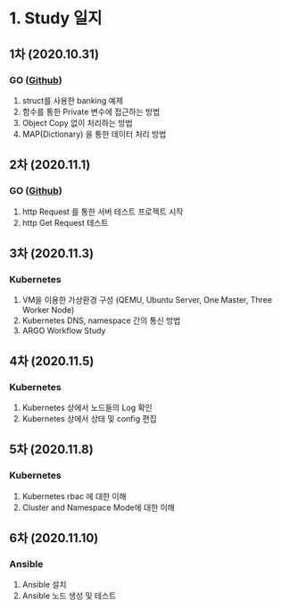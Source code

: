 # 1. Study 일지
## 1차 (2020.10.31)
### **GO**  ([Github](https://github.com/SunghyunKwon/go))
1. struct를 사용한 banking 예제
2. 함수를 통한 Private 변수에 접근하는 방법
3. Object Copy 없이 처리하는 방법
4. MAP(Dictionary) 을 통한 데이터 처리 방법

## 2차 (2020.11.1)
### **GO**  ([Github](https://github.com/SunghyunKwon/go))
1. http Request 를 통한 서버 테스트 프로젝트 시작
2. http Get Request 테스트

## 3차 (2020.11.3)
### **Kubernetes**
1. VM을 이용한 가상환경 구성 (QEMU, Ubuntu Server, One Master, Three Worker Node)
2. Kubernetes DNS, namespace 간의 통신 방법 
3. ARGO Workflow Study

## 4차 (2020.11.5)
### **Kubernetes**
1. Kubernetes 상에서 노드들의 Log 확인
2. Kubernetes 상에서 상태 및 config 편집

## 5차 (2020.11.8)
### **Kubernetes**
1. Kubernetes rbac 에 대한 이해
2. Cluster and Namespace Mode에 대한 이해

## 6차 (2020.11.10)
### **Ansible**
1. Ansible 설치
2. Ansible 노드 생성 및 테스트
